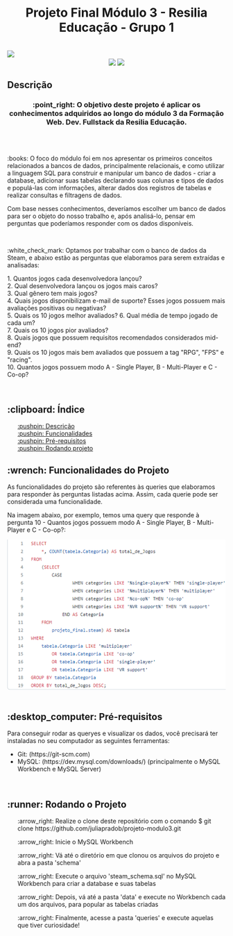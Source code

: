 <h1 align='center'> Projeto Final Módulo 3 - Resilia Educação - Grupo 1 </h1>
<br>

<img src='/img/imagemCapa.jpg /'>

<div align='center'>
    <img src="https://img.shields.io/badge/MySQL-005C84?style=for-the-badge&logo=mysql&logoColor=white" />
    <img src="https://img.shields.io/badge/Steam-000000?style=for-the-badge&logo=steam&logoColor=white" />
</div>

<h2 id='descricao'> Descrição </h2>

<h3 align='center'>
    :point_right: O objetivo deste projeto é aplicar os conhecimentos adquiridos ao longo do módulo 3 da Formação Web. Dev. Fullstack da Resilia Educação.
</h3>
<br><br>

<p>
    :books: O foco do módulo foi em nos apresentar os primeiros conceitos relacionados a bancos de dados, principalmente relacionais, e como utilizar a linguagem SQL
    para construir e manipular um banco de dados - criar a database, adicionar suas tabelas declarando suas colunas e tipos de dados e populá-las com informações,         alterar dados dos registros de tabelas e realizar consultas e filtragens de dados.
</p>

<p>
    Com base nesses conhecimentos, deveríamos escolher um banco de dados para ser o objeto do nosso trabalho e, após analisá-lo, pensar em perguntas que 
    poderíamos responder com os dados disponíveis. 
</p>
<br>

<p> 
    :white_check_mark: Optamos por trabalhar com o banco de dados da Steam, e abaixo estão as perguntas que elaboramos para serem extraídas e analisadas:
</p>

<div>
    <p> 
      1. Quantos jogos cada desenvolvedora lançou? <br>
      2. Qual desenvolvedora lançou os jogos mais caros? <br> 
      3. Qual gênero tem mais jogos? <br>
      4. Quais jogos disponibilizam e-mail de suporte? Esses jogos possuem mais avaliações positivas ou negativas? <br>
      5. Quais os 10 jogos melhor avaliados?
      6. Qual média de tempo jogado de cada um? <br>
      7. Quais os 10 jogos pior avaliados? <br>
      8. Quais jogos que possuem requisitos recomendados considerados mid-end? <br>
      9. Quais os 10 jogos mais bem avaliados que possuem a tag "RPG", "FPS" e "racing". <br>
      10. Quantos jogos possuem modo A - Single Player, B - Multi-Player e C - Co-op? 
    </p>
</div>
<br>

<div>
    <h2> :clipboard: Índice </h2>
    <ul>
        <a href='#descricao'> :pushpin: Descrição </a><br>
        <a href='#funcionalidades'> :pushpin: Funcionalidades </a><br>
        <a href='#preReqs'> :pushpin: Pré-requisitos </a><br>
        <a href='#rodar'> :pushpin: Rodando projeto </a>
    </ul>
</div>

<h2 id='funcionalidades'> :wrench: Funcionalidades do Projeto </h2>

<p>
    As funcionalidades do projeto são referentes às queries que elaboramos para responder às perguntas listadas acima. Assim, cada querie pode ser considerada uma         funcionalidade.
</p> 

<div>
    <p>
        Na imagem abaixo, por exemplo, temos uma query que responde à pergunta 10 - Quantos jogos possuem modo A - Single Player, B - Multi-Player e C - Co-op?:
    </p>
    <img  src='/img/queryExemplo.PNG' />
</div>
<br>

<h2 id='preReqs'> :desktop_computer: Pré-requisitos </h2>

<div>
    <p>
        Para conseguir rodar as queryes e visualizar os dados, você precisará ter instaladas no seu computador as seguintes ferramentas:
    </p>
    <ul>
        <li> Git: (https://git-scm.com) </li>
        <li> MySQL: (https://dev.mysql.com/downloads/) (principalmente o MySQL Workbench e MySQL Server) </li>
    </ul>
</div>
<br>

<h2 id='rodar'> :runner: Rodando o Projeto </h2>

<ul> 
    <p> :arrow_right: Realize o clone deste repositório com o comando $ git clone https://github.com/juliapradob/projeto-modulo3.git </p>
    <p> :arrow_right: Inicie o MySQL Workbench </p>
    <p> :arrow_right: Vá até o diretório em que clonou os arquivos do projeto e abra a pasta 'schema' </p>
    <p> :arrow_right: Execute o arquivo 'steam_schema.sql' no MySQL Workbench para criar a database e suas tabelas</p>
    <p> :arrow_right: Depois, vá até a pasta 'data' e execute no Workbench cada um dos arquivos, para popular as tabelas criadas </p>
    <p> :arrow_right: Finalmente, acesse a pasta 'queries' e execute aquelas que tiver curiosidade! </p>    
</ul>



